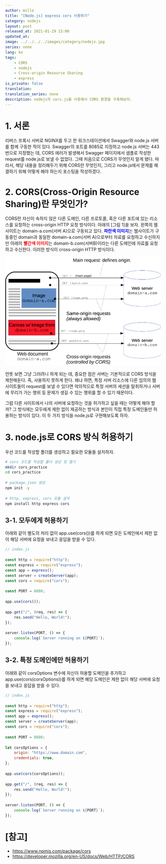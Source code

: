 ```yaml
---
author: millo
title: "[Node.js] express cors 사용하기"
category: nodejs
layout: post
released_at: 2021-01-29 15:00
updated_at:
image: ../../../../images/category/nodejs.jpg
series: none
lang: ko
tags:
    - CORS
    - nodejs
    - Cross-origin Resource Sharing
    - express
is_private: false
translation:
translation_series: none
description: nodejs의 cors.js를 사용해서 CORS 환경을 구축해보자.
---
```


# 1. 서론

리버스 프록시 서버로 NGINX를 두고 한 워크스테이션에서 Swagger와 node.js 서버를 함께 구동한 적이 있다. Swagger의 포트를 8085로 지정하고 node.js 서버는 443번으로 지정했는 데, CORS 에러가 발생해서 Swagger 페이지에서 샘플로 작성한 request를 node.js로 보낼 수 없었다. 그때 처음으로 CORS가 무엇인지 알게 됐다. 따라서, 해당 내용을 정리해두기 위해 CORS란 무엇인지, 그리고 node.js에서 문제를 해결하기 위해 어떻게 해야 하는지 포스팅을 작성하겠다.

# 2. CORS(Cross-Origin Resource Sharing)란 무엇인가?

CORS란 자신이 속하지 않은 다른 도메인, 다른 프로토콜, 혹은 다른 포트에 있는 리소스를 요청하는 cross-origin HTTP 요청 방식이다. 아래의 [그림 1]을 보자. 왼쪽의 웹사이트는 domain-a.com(서버 A)으로 구동되고 있다. <span style="color:blue">**파란색 이미지**</span>는 웹사이트가 구동중인 domain과 동일한 domain-a.com(서버 A)으로부터 자료를 요청하고 수신하지만 아래의 <span style="color:red">**빨간색 이미지**</span>는 domain-b.com(서버B)이라는 다른 도메인에 자료를 요청하고 수신한다. 이러한 방식이 cross-origin HTTP 방식이다.

![](../../../../images/2021/01/cors.png)

언뜻 보면 그냥 그러려니 하게 되는 데, 중요한 점은 서버는 기본적으로 CORS 방식을 제한해둔다. 즉, 사용하지 못하게 한다. 왜냐 하면, 특정 서버 리소스에 다른 임의의 웹 사이트들이 request를 보낼 수 있다면 악의적으로 특정 서버의 세션을 탈취하거나 서버에 무리가 가는 행위 등 문제가 생길 수 있는 행위를 할 수 있기 때문이다.

그럼 다른 사이트에서 나의 서버에 요청하는 것을 허가하고 싶을 때는 어떻게 해야 할까? 그 방식에는 모두에게 제한 없이 제공하는 방식과 본인이 직접 특정 도메인들만 허용하는 방식이 있다. 이 두 가지 방식을 node.js로 구현해보도록 하자.

# 3. node.js로 CORS 방식 허용하기

우선 코드를 작성할 폴더를 생성하고 필요한 모듈들 설치하자.

```bash
# cors 코드를 작성할 폴더 생성 및 열기
mkdir cors_practice
cd cors_practice

# package.json 생성
npm init -y

# http, express, cors 모듈 설치
npm install http express cors
```

## 3-1. 모두에게 허용하기

아래와 같이 별도의 처리 없이 app.use(cors())를 하게 되면 모든 도메인에서 제한 없이 해당 서버에 요청을 보내고 응답을 받을 수 있다.

```js
// index.js

const http = require("http");
const express = require("express");
const app = express();
const server = createServer(app);
const cors = require("cors");

const PORT = 8080;

app.use(cors());

app.get("/", (req, res) => {
    res.send("Hello, World!");
});

server.listen(PORT, () => {
    console.log(`Server running on ${PORT}`);
});
```

## 3-2. 특정 도메인에만 허용하기

아래와 같이 corsOptions 변수에 자신이 허용할 도메인을 추가하고 app.use(cors(corsOptions))를 하게 되면 해당 도메인은 제한 없이 해당 서버에 요청을 보내고 응답을 받을 수 있다.

```js
// index.js

const http = require("http");
const express = require("express");
const app = express();
const server = createServer(app);
const cors = require("cors");

const PORT = 8080;

let corsOptions = {
    origin: "https://www.domain.com",
    credentials: true,
};

app.use(cors(corsOptions));

app.get("/", (req, res) => {
    res.send("Hello, World!");
});

server.listen(PORT, () => {
    console.log(`Server running on ${PORT}`);
});
```

# [참고]

-   https://www.npmjs.com/package/cors
-   https://developer.mozilla.org/en-US/docs/Web/HTTP/CORS
